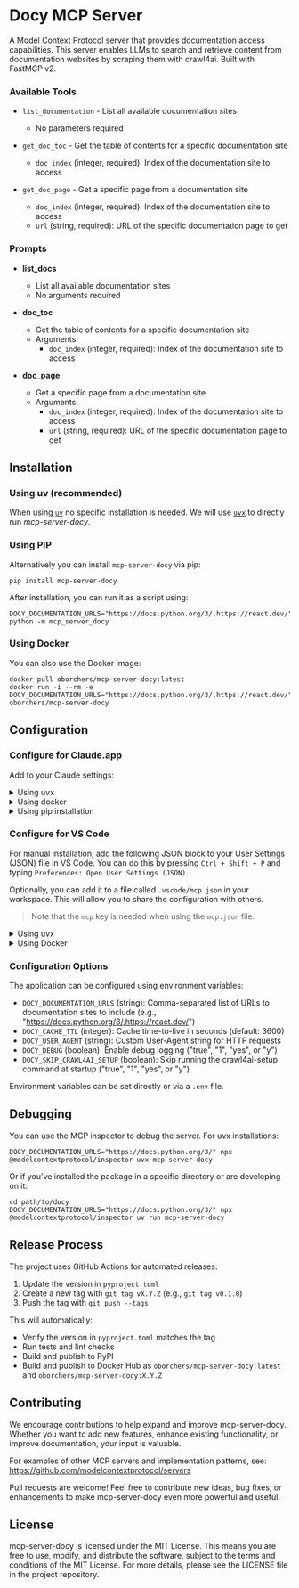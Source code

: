 # Docy MCP Server

A Model Context Protocol server that provides documentation access capabilities. This server enables LLMs to search and retrieve content from documentation websites by scraping them with crawl4ai. Built with FastMCP v2.

### Available Tools

- `list_documentation` - List all available documentation sites
  - No parameters required

- `get_doc_toc` - Get the table of contents for a specific documentation site
  - `doc_index` (integer, required): Index of the documentation site to access

- `get_doc_page` - Get a specific page from a documentation site
  - `doc_index` (integer, required): Index of the documentation site to access
  - `url` (string, required): URL of the specific documentation page to get

### Prompts

- **list_docs**
  - List all available documentation sites
  - No arguments required

- **doc_toc**
  - Get the table of contents for a specific documentation site
  - Arguments:
    - `doc_index` (integer, required): Index of the documentation site to access

- **doc_page**
  - Get a specific page from a documentation site
  - Arguments:
    - `doc_index` (integer, required): Index of the documentation site to access
    - `url` (string, required): URL of the specific documentation page to get

## Installation

### Using uv (recommended)

When using [`uv`](https://docs.astral.sh/uv/) no specific installation is needed. We will
use [`uvx`](https://docs.astral.sh/uv/guides/tools/) to directly run *mcp-server-docy*.

### Using PIP

Alternatively you can install `mcp-server-docy` via pip:

```
pip install mcp-server-docy
```

After installation, you can run it as a script using:

```
DOCY_DOCUMENTATION_URLS="https://docs.python.org/3/,https://react.dev/" python -m mcp_server_docy
```

### Using Docker

You can also use the Docker image:

```
docker pull oborchers/mcp-server-docy:latest
docker run -i --rm -e DOCY_DOCUMENTATION_URLS="https://docs.python.org/3/,https://react.dev/" oborchers/mcp-server-docy
```

## Configuration

### Configure for Claude.app

Add to your Claude settings:

<details>
<summary>Using uvx</summary>

```json
"mcpServers": {
  "docy": {
    "command": "uvx",
    "args": ["mcp-server-docy"],
    "env": {
      "DOCY_DOCUMENTATION_URLS": "https://docs.python.org/3/,https://react.dev/"
    }
  }
}
```
</details>

<details>
<summary>Using docker</summary>

```json
"mcpServers": {
  "docy": {
    "command": "docker",
    "args": ["run", "-i", "--rm", "oborchers/mcp-server-docy:latest"],
    "env": {
      "DOCY_DOCUMENTATION_URLS": "https://docs.python.org/3/,https://react.dev/"
    }
  }
}
```
</details>

<details>
<summary>Using pip installation</summary>

```json
"mcpServers": {
  "docy": {
    "command": "python",
    "args": ["-m", "mcp_server_docy"],
    "env": {
      "DOCY_DOCUMENTATION_URLS": "https://docs.python.org/3/,https://react.dev/"
    }
  }
}
```
</details>

### Configure for VS Code

For manual installation, add the following JSON block to your User Settings (JSON) file in VS Code. You can do this by pressing `Ctrl + Shift + P` and typing `Preferences: Open User Settings (JSON)`.

Optionally, you can add it to a file called `.vscode/mcp.json` in your workspace. This will allow you to share the configuration with others.

> Note that the `mcp` key is needed when using the `mcp.json` file.

<details>
<summary>Using uvx</summary>

```json
{
  "mcp": {
    "servers": {
      "docy": {
        "command": "uvx",
        "args": ["mcp-server-docy"],
        "env": {
          "DOCY_DOCUMENTATION_URLS": "https://docs.crawl4ai.com/,https://react.dev/"
        }
      }
    }
  }
}
```
</details>

<details>
<summary>Using Docker</summary>

```json
{
  "mcp": {
    "servers": {
      "docy": {
        "command": "docker",
        "args": ["run", "-i", "--rm", "oborchers/mcp-server-docy:latest"],
        "env": {
          "DOCY_DOCUMENTATION_URLS": "https://docs.python.org/3/,https://react.dev/"
        }
      }
    }
  }
}
```
</details>

### Configuration Options

The application can be configured using environment variables:

- `DOCY_DOCUMENTATION_URLS` (string): Comma-separated list of URLs to documentation sites to include (e.g., "https://docs.python.org/3/,https://react.dev/")
- `DOCY_CACHE_TTL` (integer): Cache time-to-live in seconds (default: 3600)
- `DOCY_USER_AGENT` (string): Custom User-Agent string for HTTP requests
- `DOCY_DEBUG` (boolean): Enable debug logging ("true", "1", "yes", or "y")
- `DOCY_SKIP_CRAWL4AI_SETUP` (boolean): Skip running the crawl4ai-setup command at startup ("true", "1", "yes", or "y")

Environment variables can be set directly or via a `.env` file.

## Debugging

You can use the MCP inspector to debug the server. For uvx installations:

```
DOCY_DOCUMENTATION_URLS="https://docs.python.org/3/" npx @modelcontextprotocol/inspector uvx mcp-server-docy
```

Or if you've installed the package in a specific directory or are developing on it:

```
cd path/to/docy
DOCY_DOCUMENTATION_URLS="https://docs.python.org/3/" npx @modelcontextprotocol/inspector uv run mcp-server-docy
```

## Release Process

The project uses GitHub Actions for automated releases:

1. Update the version in `pyproject.toml`
2. Create a new tag with `git tag vX.Y.Z` (e.g., `git tag v0.1.0`)
3. Push the tag with `git push --tags`

This will automatically:
- Verify the version in `pyproject.toml` matches the tag
- Run tests and lint checks
- Build and publish to PyPI
- Build and publish to Docker Hub as `oborchers/mcp-server-docy:latest` and `oborchers/mcp-server-docy:X.Y.Z`

## Contributing

We encourage contributions to help expand and improve mcp-server-docy. Whether you want to add new features, enhance existing functionality, or improve documentation, your input is valuable.

For examples of other MCP servers and implementation patterns, see:
https://github.com/modelcontextprotocol/servers

Pull requests are welcome! Feel free to contribute new ideas, bug fixes, or enhancements to make mcp-server-docy even more powerful and useful.

## License

mcp-server-docy is licensed under the MIT License. This means you are free to use, modify, and distribute the software, subject to the terms and conditions of the MIT License. For more details, please see the LICENSE file in the project repository.